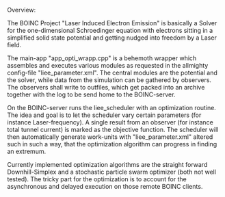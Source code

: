 Overview:

The BOINC Project "Laser Induced Electron Emission" is basically a Solver for
the one-dimensional Schroedinger equation with electrons sitting in a simplified
solid state potential and getting nudged into freedom by a Laser field.

The main-app "app_opti_wrapp.cpp" is a behemoth wrapper which assembles and
executes various modules as requested in the allmighty config-file 
"liee_parameter.xml". The central modules are the potential and the solver, while
data from the simulation can be gathered by observers. The observers shall write
to outfiles, which get packed into an archive together with the log to be send
home to the BOINC-server.

On the BOINC-server runs the liee_scheduler with an optimization routine.
The idea and goal is to let the scheduler vary certain parameters (for instance
Laser-frequency). A single result from an observer (for instance total
tunnel current) is marked as the objective function. The scheduler will then
automatically generate work-units with "liee_parameter.xml" altered such in such
a way, that the optimization algorithm can progress in finding an extremum.

Currently implemented optimization algorithms are the straight forward 
Downhill-Simplex and a stochastic particle swarm optimizer (both not well 
tested). The tricky part for the optimization is to account for the 
asynchronous and delayed execution on those remote BOINC clients.